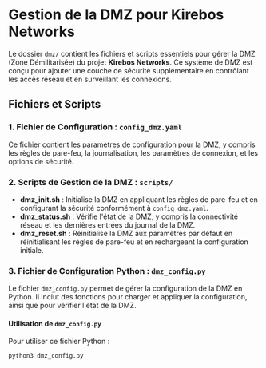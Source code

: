 # Gestion de la DMZ pour Kirebos Networks

Le dossier `dmz/` contient les fichiers et scripts essentiels pour gérer la DMZ (Zone Démilitarisée) du projet **Kirebos Networks**. Ce système de DMZ est conçu pour ajouter une couche de sécurité supplémentaire en contrôlant les accès réseau et en surveillant les connexions.

## Fichiers et Scripts

### 1. Fichier de Configuration : `config_dmz.yaml`
Ce fichier contient les paramètres de configuration pour la DMZ, y compris les règles de pare-feu, la journalisation, les paramètres de connexion, et les options de sécurité.

### 2. Scripts de Gestion de la DMZ : `scripts/`
- **dmz_init.sh** : Initialise la DMZ en appliquant les règles de pare-feu et en configurant la sécurité conformément à `config_dmz.yaml`.
- **dmz_status.sh** : Vérifie l'état de la DMZ, y compris la connectivité réseau et les dernières entrées du journal de la DMZ.
- **dmz_reset.sh** : Réinitialise la DMZ aux paramètres par défaut en réinitialisant les règles de pare-feu et en rechargeant la configuration initiale.

### 3. Fichier de Configuration Python : `dmz_config.py`
Le fichier `dmz_config.py` permet de gérer la configuration de la DMZ en Python. Il inclut des fonctions pour charger et appliquer la configuration, ainsi que pour vérifier l'état de la DMZ.

#### Utilisation de `dmz_config.py`

Pour utiliser ce fichier Python :
```bash
python3 dmz_config.py
